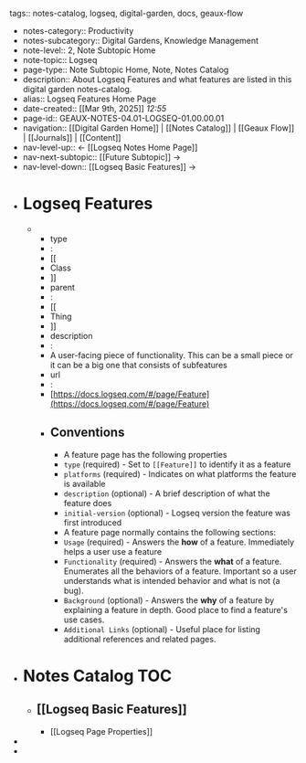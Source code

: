 tags:: notes-catalog, logseq, digital-garden, docs, geaux-flow

- notes-category:: Productivity
- notes-subcategory:: Digital Gardens, Knowledge Management
- note-level:: 2, Note Subtopic Home
- note-topic:: Logseq
- page-type:: Note Subtopic Home, Note, Notes Catalog
- description:: About Logseq Features and what features are listed in this digital garden notes-catalog.
- alias:: Logseq Features Home Page
- date-created::  [[Mar 9th, 2025]] *12:55*
- page-id:: GEAUX-NOTES-04.01-LOGSEQ-01.00.00.01
- navigation:: [[Digital Garden Home]] | [[Notes Catalog]] | [[Geaux Flow]] | [[Journals]] | [[Content]]
- nav-level-up:: <- [[Logseq Notes Home Page]]
- nav-next-subtopic:: [[Future Subtopic]] ->
- nav-level-down:: [[Logseq Basic Features]] ->
- # Logseq Features
	-
		- type
		- :
		- [[
		- Class
		- ]]
		- parent
		- :
		- [[
		- Thing
		- ]]
		- description
		- :
		- A user-facing piece of functionality. This can be a small piece or it can be a big one that consists of subfeatures
		- url
		- :
		- [https://docs.logseq.com/#/page/Feature](https://docs.logseq.com/#/page/Feature)
		- ## Conventions
			- A feature page has the following properties
			- `type` (required) - Set to `[[Feature]]` to identify it as a feature
			- `platforms` (required) - Indicates on what platforms the feature is available
			- `description` (optional) - A brief description of what the feature does
			- `initial-version` (optional) - Logseq version the feature was first introduced
			- A feature page normally contains the following sections:
			- `Usage` (required) - Answers the **how** of a feature. Immediately helps a user use a feature
			- `Functionality` (required) - Answers the **what** of a feature. Enumerates all the behaviors of a feature. Important so a user understands what is intended behavior and what is not (a bug).
			- `Background` (optional) - Answers the **why** of a feature by explaining a feature in depth. Good place to find a feature's use cases.
			- `Additional Links` (optional) - Useful place for listing additional references and related pages.
- # Notes Catalog TOC
	- ## [[Logseq Basic Features]]
		- [[Logseq Page Properties]]
-
-